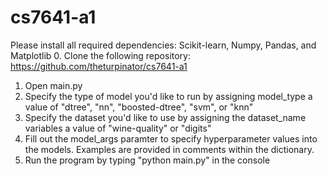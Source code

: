 # cs7641-a1
Please install all required dependencies: Scikit-learn, Numpy, Pandas, and Matplotlib
0. Clone the following repository: https://github.com/theturpinator/cs7641-a1
1. Open main.py
2. Specify the type of model you'd like to run by assigning model_type a value of "dtree", "nn", "boosted-dtree", "svm", or "knn"
3. Specify the dataset you'd like to use by assigning the dataset_name variables a value of "wine-quality" or "digits"
4. Fill out the model_args paramter to specify hyperparameter values into the models. Examples are provided in comments within the dictionary.
5. Run the program by typing "python main.py" in the console